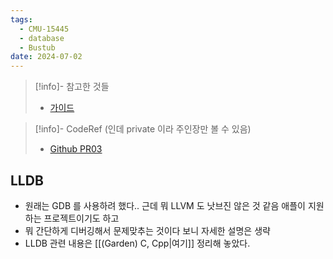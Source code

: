 ```yaml
---
tags:
  - CMU-15445
  - database
  - Bustub
date: 2024-07-02
---
```

> [!info]- 참고한 것들
> - [가이드](https://15445.courses.cs.cmu.edu/fall2023/project0/)

> [!info]- CodeRef (인데 private 이라 주인장만 볼 수 있음)
> - [Github PR03](https://github.com/haeramkeem/bustub-private.idbs.fall.2023.cs.cmu.edu/pull/3)

## LLDB

- 원래는 GDB 를 사용하려 했다.. 근데 뭐 LLVM 도 낫브진 않은 것 같음 애플이 지원하는 프로젝트이기도 하고
- 뭐 간단하게 디버깅해서 문제맞추는 것이다 보니 자세한 설명은 생략
- LLDB 관련 내용은 [[(Garden) C, Cpp|여기]] 정리해 놓았다.